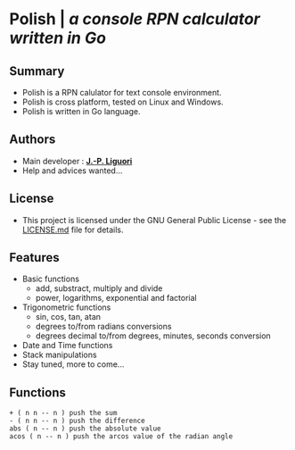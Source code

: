 # Polish | *a console RPN calculator written in Go*

## Summary

- Polish is a RPN calulator for text console environment.
- Polish is cross platform, tested on Linux and Windows.
- Polish is written in Go language.

## Authors

- Main developer : [**J.-P. Liguori**](https://github.com/jplozf/polish)
- Help and advices wanted...

## License

- This project is licensed under the GNU General Public License - see the [LICENSE.md](LICENSE.md) file for details.

## Features

* Basic functions
    - add, substract, multiply and divide
    - power, logarithms, exponential and factorial
* Trigonometric functions
    - sin, cos, tan, atan
    - degrees to/from radians conversions
    - degrees decimal to/from degrees, minutes, seconds conversion
* Date and Time functions
* Stack manipulations
* Stay tuned, more to come...

## Functions
``` 
+ ( n n -- n ) push the sum
- ( n n -- n ) push the difference
abs ( n -- n ) push the absolute value
acos ( n -- n ) push the arcos value of the radian angle

``` 